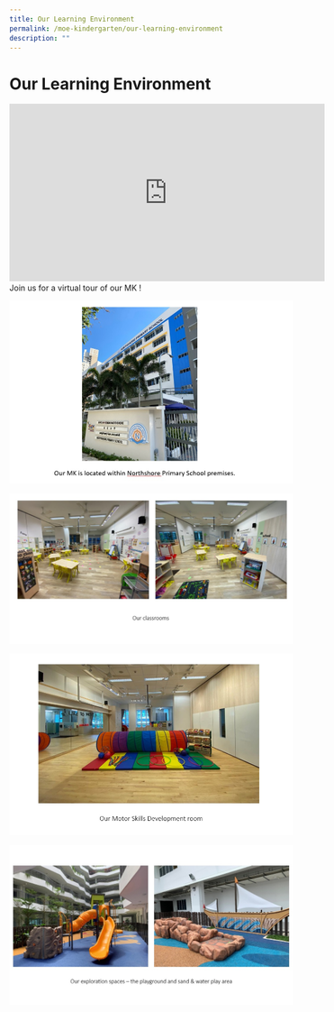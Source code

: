 ```yaml
---
title: Our Learning Environment
permalink: /moe-kindergarten/our-learning-environment
description: ""
---
```

# **Our Learning Environment**

<iframe width="560" height="315" src="https://www.youtube.com/embed/sC160_SpgCg" title="YouTube video player" frameborder="0" allow="accelerometer; autoplay; clipboard-write; encrypted-media; gyroscope; picture-in-picture" allowfullscreen></iframe>
Join us for a virtual tour of our MK !

![](/images/MK_Learning_Env_pic_01.jpg)

![](/images/MK_Learning_Env_pic_02.jpg)

![](/images/MK_Learning_Env_pic_03.jpg)

![](/images/MK_Learning_Env_pic_04.jpg)